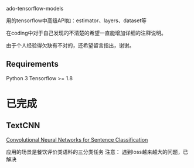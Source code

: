 ado-tensorflow-models

用的tensorflow中高级API如：estimator、layers、dataset等

在coding中对于自己发现的不清楚的希望一直能增加详细的注释说明。

由于个人经验得欠缺有不对的，还希望留言指出，谢谢。
## Requirements
Python 3
Tensorflow >= 1.8

# 已完成
## TextCNN
[Convolutional Neural Networks for Sentence Classification](https://arxiv.org/abs/1408.5882)

应用的场景是餐饮评价类语料的三分类任务
注意： 遇到loss越来越大的问题，已解决

